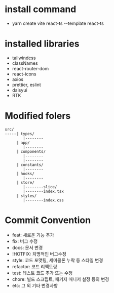 # install command
- yarn create vite react-ts --template react-ts

# installed libraries
- tailwindcss
- classNames
- react-router-dom
- react-icons
- axios
- prettier, eslint
- daisyui
- RTK

# Modified folers
```
src/
-----| types/
        |--------
     | app/
        |--------
     | components/
        |--------
        |--------
     | constants/
        |--------
     | hooks/
        |--------
     | store/
        |--------slice/
        |--------index.tsx
     | styles/
        |--------index.css
```

# Commit Convention

- feat: 새로운 기능 추가
- fix: 버그 수정
- docs: 문서 변경
- !HOTFIX: 치명적인 버그수정
- style: 코드 포맷팅, 세미콜론 누락 등 스타일 변경
- refactor: 코드 리팩토링
- test: 테스트 코드 추가 또는 수정
- chore: 빌드 스크립트, 패키지 매니저 설정 등의 변경
- etc: 그 외 기타 변경사항


